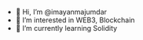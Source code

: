 - 👋 Hi, I’m @imayanmajumdar
- 👀 I’m interested in WEB3, Blockchain
- 🌱 I’m currently learning Solidity


<!---
imayanmajumdar/imayanmajumdar is a ✨ special ✨ repository because its `README.md` (this file) appears on your GitHub profile.
You can click the Preview link to take a look at your changes.
--->
